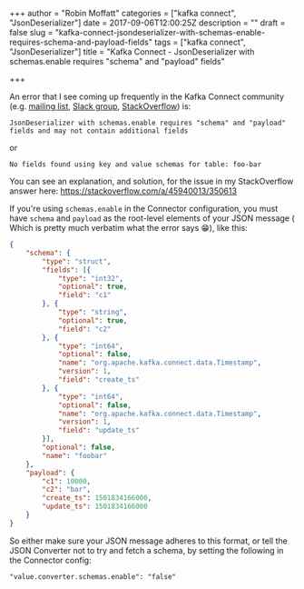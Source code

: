 +++
author = "Robin Moffatt"
categories = ["kafka connect", "JsonDeserializer"]
date = 2017-09-06T12:00:25Z
description = ""
draft = false
slug = "kafka-connect-jsondeserializer-with-schemas-enable-requires-schema-and-payload-fields"
tags = ["kafka connect", "JsonDeserializer"]
title = "Kafka Connect - JsonDeserializer with schemas.enable requires \"schema\" and \"payload\" fields"

+++

An error that I see coming up frequently in the Kafka Connect community (e.g. [mailing list](https://groups.google.com/forum/#!forum/confluent-platform), [Slack group](https://slackpass.io/confluentcommunity), [StackOverflow](https://stackoverflow.com/questions/tagged/apache-kafka-connect)) is:

    JsonDeserializer with schemas.enable requires "schema" and "payload" fields and may not contain additional fields

or

    No fields found using key and value schemas for table: foo-bar

You can see an explanation, and solution, for the issue in my StackOverflow answer here: https://stackoverflow.com/a/45940013/350613

If you're using `schemas.enable` in the Connector configuration, you must have `schema` and `payload` as the root-level elements of your JSON message (
Which is pretty much verbatim what the error says 😁), like this: 

```JSON
{
    "schema": {
        "type": "struct",
        "fields": [{
            "type": "int32",
            "optional": true,
            "field": "c1"
        }, {
            "type": "string",
            "optional": true,
            "field": "c2"
        }, {
            "type": "int64",
            "optional": false,
            "name": "org.apache.kafka.connect.data.Timestamp",
            "version": 1,
            "field": "create_ts"
        }, {
            "type": "int64",
            "optional": false,
            "name": "org.apache.kafka.connect.data.Timestamp",
            "version": 1,
            "field": "update_ts"
        }],
        "optional": false,
        "name": "foobar"
    },
    "payload": {
        "c1": 10000,
        "c2": "bar",
        "create_ts": 1501834166000,
        "update_ts": 1501834166000
    }
}
```

So either make sure your JSON message adheres to this format, or tell the JSON Converter not to try and fetch a schema, by setting the following in the Connector config:

    "value.converter.schemas.enable": "false"
